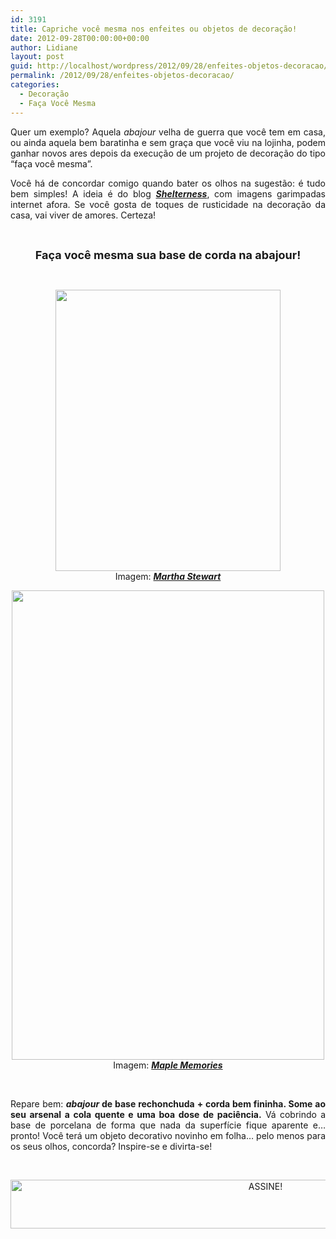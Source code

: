 ```yaml
---
id: 3191
title: Capriche você mesma nos enfeites ou objetos de decoração!
date: 2012-09-28T00:00:00+00:00
author: Lidiane
layout: post
guid: http://localhost/wordpress/2012/09/28/enfeites-objetos-decoracao/
permalink: /2012/09/28/enfeites-objetos-decoracao/
categories:
  - Decoração
  - Faça Você Mesma
---
```

<p style="text-align: justify;">
  Quer um exemplo? Aquela <em>abajour </em>velha de guerra que você tem em casa, ou ainda aquela bem baratinha e sem graça que você viu na lojinha, podem ganhar novos ares depois da execução de um projeto de decoração do tipo “faça você mesma”.
</p>

<p style="text-align: justify;">
  Você há de concordar comigo quando bater os olhos na sugestão: é tudo bem simples! A ideia é do blog <strong><em><a href="http://www.shelterness.com/" target="_blank">Shelterness</a></em></strong>, com imagens garimpadas internet afora. Se você gosta de toques de rusticidade na decoração da casa, vai viver de amores. Certeza!
</p>

&nbsp;

<p align="center">
  <strong><span style="font-size: large;">Faça você mesma sua base de corda na abajour!</span></strong>
</p>

&nbsp;

<p align="center">
  <a href="http://www.trololodemulher.com.br/2012/09/28/enfeites-objetos-decoracao/decoracao-enfeite-objeto-abajour-faca-voce-mesma2/" rel="attachment wp-att-9180"><img class="alignnone size-full wp-image-9180" title="DECORACAO-ENFEITE-OBJETO-ABAJOUR-FACA VOCE MESMA[2]" src="http://www.trololodemulher.com.br/blog/wp-content/uploads/2012/09/DECORACAO-ENFEITE-OBJETO-ABAJOUR-FACA-VOCE-MESMA2.jpg" alt="" width="360" height="450" /></a><br /> Imagem: <a href="http://www.marthastewart.com/" target="_blank"><strong><em>Martha Stewart</em></strong></a>
</p>

<p align="center">
  <a href="http://www.trololodemulher.com.br/2012/09/28/enfeites-objetos-decoracao/decoracao-enfeite-objeto-abajour-faca-voce-mesma/" rel="attachment wp-att-9179"><img class="alignnone size-full wp-image-9179" title="DECORACAO-ENFEITE-OBJETO-ABAJOUR-FACA VOCE MESMA" src="http://www.trololodemulher.com.br/blog/wp-content/uploads/2012/09/DECORACAO-ENFEITE-OBJETO-ABAJOUR-FACA-VOCE-MESMA.jpg" alt="" width="500" height="751" /></a><br /> Imagem: <a href="http://maplememoriescrafthouse.blogspot.com.br/" target="_blank"><strong><em>Maple Memories</em></strong></a>
</p>

&nbsp;

<p style="text-align: justify;">
  Repare bem: <strong><em>abajour</em> de base rechonchuda + corda bem fininha. Some ao seu arsenal a cola quente e uma boa dose de paciência.</strong> Vá cobrindo a base de porcelana de forma que nada da superfície fique aparente e… pronto! Você terá um objeto decorativo novinho em folha… pelo menos para os seus olhos, concorda? Inspire-se e divirta-se!
</p>

&nbsp;

<p align="center">
  <a href="http://feedburner.google.com/fb/a/mailverify?uri=blogBichaFemea&loc=en_US" target="_blank"><img class="alignnone size-full wp-image-10439" src="http://www.trololodemulher.com.br/blog/wp-content/uploads/2014/09/ASSINE.png" alt="ASSINE!" width="800" height="78" /></a>
</p>